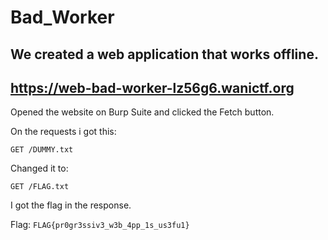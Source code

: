 # Bad_Worker

## We created a web application that works offline.

## https://web-bad-worker-lz56g6.wanictf.org

Opened the website on Burp Suite and clicked the Fetch button.

On the requests i got this:
```
GET /DUMMY.txt
```

Changed it to:
```
GET /FLAG.txt
```

I got the flag in the response.

Flag: `FLAG{pr0gr3ssiv3_w3b_4pp_1s_us3fu1}`